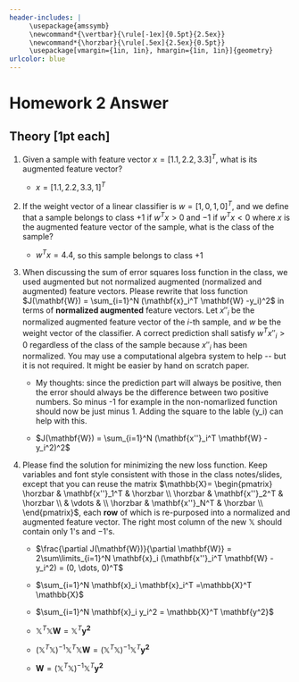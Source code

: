 ```yaml
---
header-includes: |
     \usepackage{amssymb}
     \newcommand*{\vertbar}{\rule[-1ex]{0.5pt}{2.5ex}}
     \newcommand*{\horzbar}{\rule[.5ex]{2.5ex}{0.5pt}}
     \usepackage[vmargin={1in, 1in}, hmargin={1in, 1in}]{geometry}
urlcolor: blue     
---
```


# Homework 2 Answer

## Theory [1pt each]

1. Given a sample with feature vector $x=[1.1, 2.2, 3.3]^T$,  what is its augmented feature vector? 

    * $x=[1.1, 2.2, 3.3, 1]^T$

2. If the weight vector of a linear classifier is $w=[1, 0, 1, 0]^T$, and we define that a sample belongs to class $+1$ if $w^Tx>0$ and $-1$ if $w^Tx<0$ where $x$ is the augmented feature vector of the sample, what is the class of the sample? 

    * $w^Tx=4.4$, so this sample belongs to class +1

3. When discussing the sum of error squares loss function in the class, we used augmented but not normalized augmented (normalized and augmented) feature vectors. Please rewrite that loss function
$J(\mathbf{W}) = \sum_{i=1}^N (\mathbf{x}_i^T \mathbf{W} -y_i)^2$
 in terms of 
**normalized augmented** feature vectors. Let $x''_i$ be the normalized augmented feature vector of the $i$-th sample, and $w$ be the weight vector of the classifier. A correct prediction shall satisfy $w^Tx''_i>0$ regardless of the class of the sample because $x''_i$ has been normalized. You may use a computational algebra system to help -- but it is not required. It might be easier by hand on scratch paper.

   * My thoughts: since the prediction part will always be positive, then the error should always be the difference between two positive numbers. So minus -1 for example in the non-nomarlized function should now be just minus 1. Adding the square to the lable (y_i) can help with this.

    * $J(\mathbf{W}) = \sum_{i=1}^N (\mathbf{x''}_i^T \mathbf{W} -y_i^2)^2$

4. Please find the solution for minimizing the new loss function. Keep variables and font style consistent with those in the class notes/slides, except that you can reuse the matrix
$\mathbb{X}=   \begin{pmatrix}
    \horzbar & \mathbf{x''}_1^T & \horzbar \\
    \horzbar & \mathbf{x''}_2^T & \horzbar \\
        &       \vdots        &   \\
    \horzbar & \mathbf{x''}_N^T & \horzbar \\
  \end{pmatrix}$, 
  each **row** of which is re-purposed into a normalized and augmented feature vector. The right most column of the new $\mathbb{X}$ should contain only $1$'s and $-1$'s.

   * $\frac{\partial J(\mathbf{W})}{\partial \mathbf{W}} = 2\sum\limits_{i=1}^N \mathbf{x}_i (\mathbf{x''}_i^T \mathbf{W} -y_i^2) = (0, \dots, 0)^T$

    * $\sum_{i=1}^N \mathbf{x}_i \mathbf{x}_i^T =\mathbb{X}^T \mathbb{X}$

    * $\sum_{i=1}^N \mathbf{x}_i y_i^2 = \mathbb{X}^T \mathbf{y^2}$

    * $\mathbb{X}^T\mathbb{X}\mathbf{W} = \mathbb{X}^T \mathbf{y^2}$
    * $(\mathbb{X}^T\mathbb{X})^{-1}\mathbb{X}^T\mathbb{X}\mathbf{W} = (\mathbb{X}^T\mathbb{X})^{-1}\mathbb{X}^T \mathbf{y^2}$
    * $\mathbf{W} = (\mathbb{X}^T\mathbb{X})^{-1}\mathbb{X}^T \mathbf{y^2}$